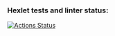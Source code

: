 ### Hexlet tests and linter status:
[![Actions Status](https://github.com/rustemgb/python-project-49/actions/workflows/hexlet-check.yml/badge.svg)](https://github.com/rustemgb/python-project-49/actions)